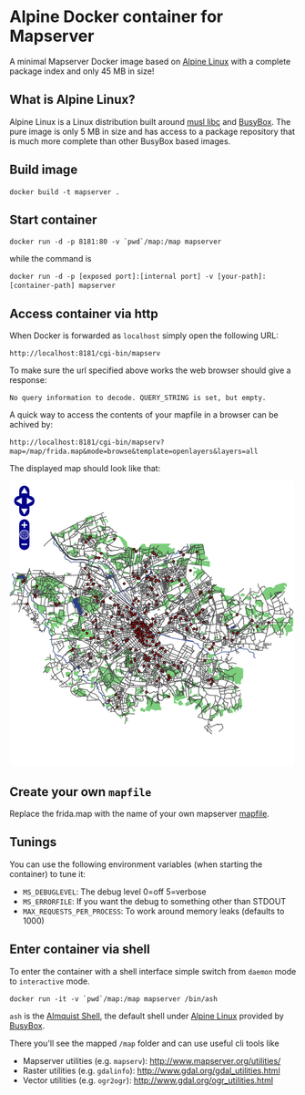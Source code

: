 # Alpine Docker container for Mapserver

A minimal Mapserver Docker image based on [Alpine Linux](https://alpinelinux.org/about/) with a complete package index and only 45 MB in size!

## What is Alpine Linux?
Alpine Linux is a Linux distribution built around [musl libc](https://www.musl-libc.org/) and [BusyBox](https://busybox.net/about.html). The pure image is only 5 MB in size and has access to a package repository that is much more complete than other BusyBox based images. 

## Build image

```
docker build -t mapserver .
```

## Start container

```
docker run -d -p 8181:80 -v `pwd`/map:/map mapserver
```

while the command is
```
docker run -d -p [exposed port]:[internal port] -v [your-path]:[container-path] mapserver 
```

## Access container via http

When Docker is forwarded as `localhost` simply open the following URL:
```
http://localhost:8181/cgi-bin/mapserv
```

To make sure the url specified above works the web browser should give a response:
```
No query information to decode. QUERY_STRING is set, but empty.
```

A quick way to access the contents of your mapfile in a browser can be achived by:
```
http://localhost:8181/cgi-bin/mapserv?map=/map/frida.map&mode=browse&template=openlayers&layers=all
```

 The displayed map should look like that:

 ![Image of Frida Map](frida-map-browse-mode-screenshot.png)

## Create your own `mapfile`

Replace the frida.map with the name of your own mapserver [mapfile](http://www.mapserver.org/mapfile/).

## Tunings

You can use the following environment variables (when starting the container)
to tune it:

* `MS_DEBUGLEVEL`: The debug level 0=off 5=verbose
* `MS_ERRORFILE`: If you want the debug to something other than STDOUT
* `MAX_REQUESTS_PER_PROCESS`: To work around memory leaks (defaults to 1000)

## Enter container via shell  

To enter the container with a shell interface simple switch from `daemon` mode to `interactive` mode.
```
docker run -it -v `pwd`/map:/map mapserver /bin/ash
```
`ash` is the [Almquist Shell](https://en.wikipedia.org/wiki/Almquist_shell), the default shell under [Alpine Linux](https://alpinelinux.org/) provided by [BusyBox](https://busybox.net/about.html).


There you'll see the mapped `/map` folder and can use useful cli tools like
* Mapserver utilities (e.g. `mapserv`): http://www.mapserver.org/utilities/
* Raster utilities (e.g. `gdalinfo`): http://www.gdal.org/gdal_utilities.html
* Vector utilities (e.g. `ogr2ogr`): http://www.gdal.org/ogr_utilities.html
